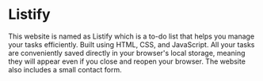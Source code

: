 # Listify
This website is named as Listify which is a to-do list that helps you manage your tasks efficiently. Built using HTML, CSS, and JavaScript. All your tasks are conveniently saved directly in your browser's local storage, meaning they will appear even if you close and reopen your browser. The website also includes a small contact form.
